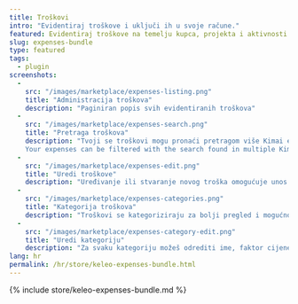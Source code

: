 ```yaml
---
title: Troškovi
intro: "Evidentiraj troškove i uključi ih u svoje račune."
featured: Evidentiraj troškove na temelju kupca, projekta i aktivnosti. Ovi se troškovi mogu kategorizirati i uključiti u tvoje račune.  
slug: expenses-bundle
type: featured
tags:
  - plugin
screenshots:
  - 
    src: "/images/marketplace/expenses-listing.png"
    title: "Administracija troškova"
    description: "Paginiran popis svih evidentiranih troškova"
  - 
    src: "/images/marketplace/expenses-search.png"
    title: "Pretraga troškova"
    description: "Tvoji se troškovi mogu pronaći pretragom više Kimai ekrana
    Your expenses can be filtered with the search found in multiple Kimai screens"
  - 
    src: "/images/marketplace/expenses-edit.png"
    title: "Uredi troškove"
    description: "Uređivanje ili stvaranje novog troška omogućuje unos ovih polja"
  - 
    src: "/images/marketplace/expenses-categories.png"
    title: "Kategorija troškova"
    description: "Troškovi se kategoriziraju za bolji pregled i mogućnosti filtriranja"
  - 
    src: "/images/marketplace/expenses-category-edit.png"
    title: "Uredi kategoriju"
    description: "Za svaku kategoriju možeš odrediti ime, faktor cijene i kratki tekst pomoći"
lang: hr
permalink: /hr/store/keleo-expenses-bundle.html
---
```


{% include store/keleo-expenses-bundle.md %}
